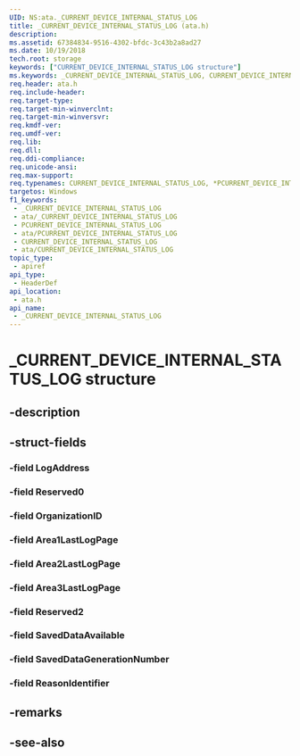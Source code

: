 ```yaml
---
UID: NS:ata._CURRENT_DEVICE_INTERNAL_STATUS_LOG
title: _CURRENT_DEVICE_INTERNAL_STATUS_LOG (ata.h)
description: 
ms.assetid: 67384834-9516-4302-bfdc-3c43b2a8ad27
ms.date: 10/19/2018
tech.root: storage
keywords: ["CURRENT_DEVICE_INTERNAL_STATUS_LOG structure"]
ms.keywords: _CURRENT_DEVICE_INTERNAL_STATUS_LOG, CURRENT_DEVICE_INTERNAL_STATUS_LOG, *PCURRENT_DEVICE_INTERNAL_STATUS_LOG,
req.header: ata.h
req.include-header: 
req.target-type: 
req.target-min-winverclnt: 
req.target-min-winversvr: 
req.kmdf-ver: 
req.umdf-ver: 
req.lib: 
req.dll: 
req.ddi-compliance: 
req.unicode-ansi: 
req.max-support: 
req.typenames: CURRENT_DEVICE_INTERNAL_STATUS_LOG, *PCURRENT_DEVICE_INTERNAL_STATUS_LOG
targetos: Windows
f1_keywords:
 - _CURRENT_DEVICE_INTERNAL_STATUS_LOG
 - ata/_CURRENT_DEVICE_INTERNAL_STATUS_LOG
 - PCURRENT_DEVICE_INTERNAL_STATUS_LOG
 - ata/PCURRENT_DEVICE_INTERNAL_STATUS_LOG
 - CURRENT_DEVICE_INTERNAL_STATUS_LOG
 - ata/CURRENT_DEVICE_INTERNAL_STATUS_LOG
topic_type:
 - apiref
api_type:
 - HeaderDef
api_location:
 - ata.h
api_name:
 - _CURRENT_DEVICE_INTERNAL_STATUS_LOG
---
```


# _CURRENT_DEVICE_INTERNAL_STATUS_LOG structure


## -description

## -struct-fields

### -field LogAddress

### -field Reserved0

### -field OrganizationID

### -field Area1LastLogPage

### -field Area2LastLogPage

### -field Area3LastLogPage

### -field Reserved2

### -field SavedDataAvailable

### -field SavedDataGenerationNumber

### -field ReasonIdentifier

## -remarks

## -see-also

